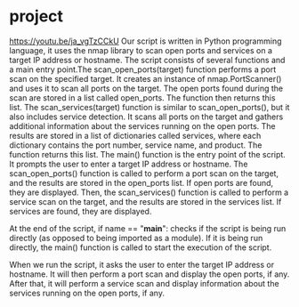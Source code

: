 # project
https://youtu.be/ja_vgTzCCkU
Our script is written in Python programming language, it uses the nmap library to scan open ports and services on a target IP address or hostname. The script consists of several functions and a main entry point.The scan_open_ports(target) function performs a port scan on the specified target. It creates an instance of nmap.PortScanner() and uses it to scan all ports on the target. The open ports found during the scan are stored in a list called open_ports. The function then returns this list.
The scan_services(target) function is similar to scan_open_ports(), but it also includes service detection. It scans all ports on the target and gathers additional information about the services running on the open ports. The results are stored in a list of dictionaries called services, where each dictionary contains the port number, service name, and product. The function returns this list. The main() function is the entry point of the script. It prompts the user to enter a target IP address or hostname. The scan_open_ports() function is called to perform a port scan on the target, and the results are stored in the open_ports list. If open ports are found, they are displayed. Then, the scan_services() function is called to perform a service scan on the target, and the results are stored in the services list. If services are found, they are displayed.

At the end of the script, if name == "__main__": checks if the script is being run directly (as opposed to being imported as a module). If it is being run directly, the main() function is called to start the execution of the script.

When we run the script, it asks the user to enter the target IP address or hostname. It will then perform a port scan and display the open ports, if any. After that, it will perform a service scan and display information about the services running on the open ports, if any.
